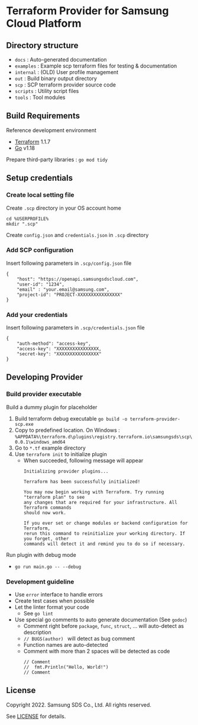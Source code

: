 # Terraform Provider for Samsung Cloud Platform

## Directory structure

- `docs` : Auto-generated documentation
- `examples` : Example scp terraform files for testing & documentation
- `internal` : (OLD) User profile management
- `out` : Build binary output directory
- `scp` : SCP terraform provider source code
- `scripts` : Utility script files
- `tools` : Tool modules

## Build Requirements

Reference development environment

- [Terraform](https://www.terraform.io) 1.1.7
- [Go](https://go.dev) v1.18

Prepare third-party libraries : `go mod tidy`

## Setup credentials

### Create local setting file

Create `.scp` directory in your OS account home

```
cd %USERPROFILE%
mkdir ".scp"
```

Create `config.json` and `credentials.json` in `.scp` directory

### Add SCP configuration

Insert following parameters in `.scp/config.json` file

```
{
    "host": "https://openapi.samsungsdscloud.com",
    "user-id": "1234",
    "email" : "your.email@samsung.com",
    "project-id": "PROJECT-XXXXXXXXXXXXXXXX"
}
```

### Add your credentials

Insert following parameters in `.scp/credentials.json` file

```
{
    "auth-method": "access-key",
    "access-key": "XXXXXXXXXXXXXXXX,
    "secret-key": "XXXXXXXXXXXXXXXX"
}
```

## Developing Provider

### Build provider executable

Build a dummy plugin for placeholder
 1. Build terraform debug executable `go build -o terraform-provider-scp.exe`
 2. Copy to predefined location. On Windows : `%APPDATA%\terraform.d\plugins\registry.terraform.io\samsungsds\scp\0.0.1\windows_amd64`
 3. Go to `*.tf` example directory
 4. Use `terraform init` to initialize plugin
    * When succeeded, following message will appear
      ```
      Initializing provider plugins...

      Terraform has been successfully initialized!

      You may now begin working with Terraform. Try running "terraform plan" to see
      any changes that are required for your infrastructure. All Terraform commands
      should now work.

      If you ever set or change modules or backend configuration for Terraform,
      rerun this command to reinitialize your working directory. If you forget, other
      commands will detect it and remind you to do so if necessary.
      ```

Run plugin with debug mode
 * `go run main.go -- --debug`


### Development guideline

 * Use `error` interface to handle errors
 * Create test cases when possible
 * Let the linter format your code
   * See `go lint`
 * Use special go comments to auto generate documentation (See `godoc`)
   * Comment right before `package`, `func`, `struct`, ... will auto-detect as description
   * `// BUGS(author) ` will detect as bug comment
   * Function names are auto-detected
   * Comment with more than 2 spaces will be detected as code
     ```
     // Comment
     //  fmt.Println("Hello, World!")
     // Comment
     ```


## License

Copyright 2022. Samsung SDS Co., Ltd. All rights reserved.

See [LICENSE](LICENSE) for details.

